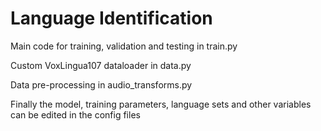 # Language Identification

Main code for training, validation and testing in train.py

Custom VoxLingua107 dataloader in data.py

Data pre-processing in audio_transforms.py

Finally the model, training parameters, language sets and other variables can be edited in the config files
